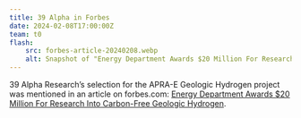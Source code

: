 ```yaml
---
title: 39 Alpha in Forbes
date: 2024-02-08T17:00:00Z
team: t0
flash:
    src: forbes-article-20240208.webp
    alt: Snapshot of "Energy Department Awards $20 Million For Research Into Carbon-Free Geologic Hydrogen"
---
```

39 Alpha Research’s selection for the APRA-E Geologic Hydrogen project was mentioned in an article on forbes.com: [Energy Department Awards $20 Million For Research Into Carbon-Free Geologic Hydrogen](https://www.forbes.com/sites/alanohnsman/2024/02/08/energy-department-awards-20-million-for-research-into-carbon-free-geologic-hydrogen/?sh=5fd882b51e1d).
